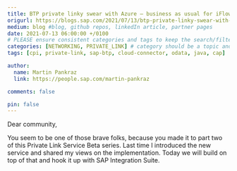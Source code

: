 ```yaml
---
title: BTP private linky swear with Azure – business as usual for iFlows with Private Link Service
origurl: https://blogs.sap.com/2021/07/13/btp-private-linky-swear-with-azure-business-as-usual-for-iflows/
medium: blog #blog, github repos, linkedIn article, partner pages
date: 2021-07-13 06:00:00 +/0100
# PLEASE ensure consistent categories and tags to keep the search/filtering meaningful!
categories: [NETWORKING, PRIVATE_LINK] # category should be a topic and sub-category primary product
tags: [cpi, private-link, sap-btp, cloud-connector, odata, java, cap]     # TAG names should always be lowercase

author:
  name: Martin Pankraz
  link: https://people.sap.com/martin-pankraz

comments: false

pin: false
---
```


Dear community,

You seem to be one of those brave folks, because you made it to part two of this Private Link Service Beta series. Last time I introduced the new service and shared my views on the implementation. Today we will build on top of that and hook it up with SAP Integration Suite. 
